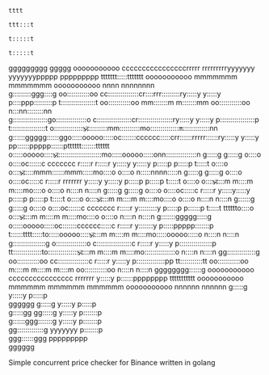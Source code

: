                                                                                                                                                                                                                           
                                                                                                                                                                                                                          
                                                                                                                                tttt                                                                                      
                                                                                                                             ttt:::t                                                                                      
                                                                                                                             t:::::t                                                                                      
                                                                                                                             t:::::t                                                                                      
   ggggggggg   ggggg   ooooooooooo       ccccccccccccccccrrrrr   rrrrrrrrryyyyyyy           yyyyyyyppppp   ppppppppp   ttttttt:::::ttttttt       ooooooooooo      mmmmmmm    mmmmmmm      ooooooooooo   nnnn  nnnnnnnn    
  g:::::::::ggg::::g oo:::::::::::oo   cc:::::::::::::::cr::::rrr:::::::::ry:::::y         y:::::y p::::ppp:::::::::p  t:::::::::::::::::t     oo:::::::::::oo  mm:::::::m  m:::::::mm  oo:::::::::::oo n:::nn::::::::nn  
 g:::::::::::::::::go:::::::::::::::o c:::::::::::::::::cr:::::::::::::::::ry:::::y       y:::::y  p:::::::::::::::::p t:::::::::::::::::t    o:::::::::::::::om::::::::::mm::::::::::mo:::::::::::::::on::::::::::::::nn 
g::::::ggggg::::::ggo:::::ooooo:::::oc:::::::cccccc:::::crr::::::rrrrr::::::ry:::::y     y:::::y   pp::::::ppppp::::::ptttttt:::::::tttttt    o:::::ooooo:::::om::::::::::::::::::::::mo:::::ooooo:::::onn:::::::::::::::n
g:::::g     g:::::g o::::o     o::::oc::::::c     ccccccc r:::::r     r:::::r y:::::y   y:::::y     p:::::p     p:::::p      t:::::t          o::::o     o::::om:::::mmm::::::mmm:::::mo::::o     o::::o  n:::::nnnn:::::n
g:::::g     g:::::g o::::o     o::::oc:::::c              r:::::r     rrrrrrr  y:::::y y:::::y      p:::::p     p:::::p      t:::::t          o::::o     o::::om::::m   m::::m   m::::mo::::o     o::::o  n::::n    n::::n
g:::::g     g:::::g o::::o     o::::oc:::::c              r:::::r               y:::::y:::::y       p:::::p     p:::::p      t:::::t          o::::o     o::::om::::m   m::::m   m::::mo::::o     o::::o  n::::n    n::::n
g::::::g    g:::::g o::::o     o::::oc::::::c     ccccccc r:::::r                y:::::::::y        p:::::p    p::::::p      t:::::t    tttttto::::o     o::::om::::m   m::::m   m::::mo::::o     o::::o  n::::n    n::::n
g:::::::ggggg:::::g o:::::ooooo:::::oc:::::::cccccc:::::c r:::::r                 y:::::::y         p:::::ppppp:::::::p      t::::::tttt:::::to:::::ooooo:::::om::::m   m::::m   m::::mo:::::ooooo:::::o  n::::n    n::::n
 g::::::::::::::::g o:::::::::::::::o c:::::::::::::::::c r:::::r                  y:::::y          p::::::::::::::::p       tt::::::::::::::to:::::::::::::::om::::m   m::::m   m::::mo:::::::::::::::o  n::::n    n::::n
  gg::::::::::::::g  oo:::::::::::oo   cc:::::::::::::::c r:::::r                 y:::::y           p::::::::::::::pp          tt:::::::::::tt oo:::::::::::oo m::::m   m::::m   m::::m oo:::::::::::oo   n::::n    n::::n
    gggggggg::::::g    ooooooooooo       cccccccccccccccc rrrrrrr                y:::::y            p::::::pppppppp              ttttttttttt     ooooooooooo   mmmmmm   mmmmmm   mmmmmm   ooooooooooo     nnnnnn    nnnnnn
            g:::::g                                                             y:::::y             p:::::p                                                                                                               
gggggg      g:::::g                                                            y:::::y              p:::::p                                                                                                               
g:::::gg   gg:::::g                                                           y:::::y              p:::::::p                                                                                                              
 g::::::ggg:::::::g                                                          y:::::y               p:::::::p                                                                                                              
  gg:::::::::::::g                                                          yyyyyyy                p:::::::p                                                                                                              
    ggg::::::ggg                                                                                   ppppppppp                                                                                                              
       gggggg                                                                                                                                                                                                             

Simple concurrent price checker for Binance written in golang